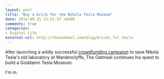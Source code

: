```yaml
---
layout: post
title: "Buy a brick for the Nikola Tesla Museum"
date: 2014-09-25 13:51:57 +0200
comments: true
categories: 
- Digital Life
external-url: http://theoatmeal.com/blog/bricks_for_tesla
---
```


After launching a wildly successful [crowdfunding campaign](http://theoatmeal.com/blog/tesla_museum) to save Nikola Tesla's old laboratory at Wardenclyffe, The Oatmeal continues his quest to build a Goddamn Tesla Museum.

I'm in.